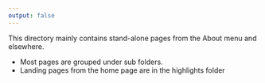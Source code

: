 ```yaml
---
output: false
---
```

This directory mainly contains stand-alone pages from the About menu and elsewhere.
- Most pages are grouped under sub folders.
- Landing pages from the home page are in the highlights folder
